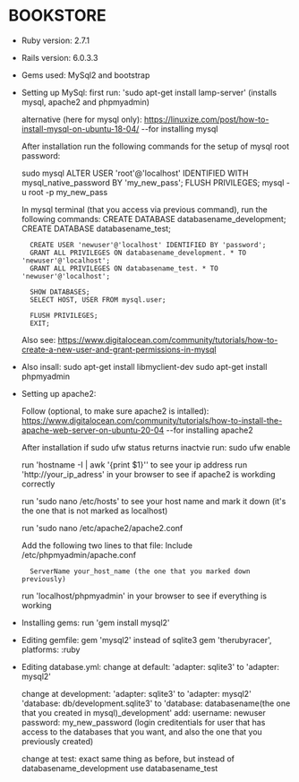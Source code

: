 # BOOKSTORE

* Ruby version: 2.7.1

* Rails version: 6.0.3.3

* Gems used: MySql2 and bootstrap

* Setting up MySql:
    first run: 'sudo apt-get install lamp-server' (installs mysql, apache2 and phpmyadmin)

    alternative (here for mysql only): https://linuxize.com/post/how-to-install-mysql-on-ubuntu-18-04/ --for installing mysql

    After installation run the following commands for the setup of mysql root password:
        
    sudo mysql
        ALTER USER 'root'@'localhost' IDENTIFIED WITH mysql_native_password BY 'my_new_pass';
        FLUSH PRIVILEGES;
    mysql -u root -p my_new_pass

    In mysql terminal (that you access via previous command), run the following commands:
        CREATE DATABASE databasename_development;
        CREATE DATABASE databasename_test;
        
        CREATE USER 'newuser'@'localhost' IDENTIFIED BY 'password';
        GRANT ALL PRIVILEGES ON databasename_development. * TO 'newuser'@'localhost';
        GRANT ALL PRIVILEGES ON databasename_test. * TO 'newuser'@'localhost';

        SHOW DATABASES;
        SELECT HOST, USER FROM mysql.user;

        FLUSH PRIVILEGES;
        EXIT;

    Also see: https://www.digitalocean.com/community/tutorials/how-to-create-a-new-user-and-grant-permissions-in-mysql

* Also insall:
    sudo apt-get install libmyclient-dev
    sudo apt-get install phpmyadmin

* Setting up apache2:

    Follow (optional, to make sure apache2 is intalled): https://www.digitalocean.com/community/tutorials/how-to-install-the-apache-web-server-on-ubuntu-20-04 --for installing apache2
    
    After installation if sudo ufw status returns inactvie run: sudo ufw enable

    run 'hostname -I | awk '{print $1}'' to see your ip address
    run 'http://your_ip_adress' in your browser to see if apache2 is workding correctly

    run 'sudo nano /etc/hosts' to see your host name and mark it down (it's the one that is not marked as localhost)

    run 'sudo nano /etc/apache2/apache2.conf

    Add the following two lines to that file:
        Include /etc/phpmyadmin/apache.conf

        ServerName your_host_name (the one that you marked down previously)

    run 'localhost/phpmyadmin' in your browser to see if everything is working

* Installing gems:
    run 'gem install mysql2'    

* Editing gemfile:
    gem 'mysql2' instead of sqlite3
    gem 'therubyracer', platforms: :ruby

* Editing database.yml:
    change at default: 
        'adapter: sqlite3' to 'adapter: mysql2'
    
    change at development: 
        'adapter: sqlite3' to 'adapter: mysql2'
        'database: db/development.sqlite3' to 'database: databasename(the one that you created in mysql)_development'
        add:
        username: newuser
        password: my_new_password
        (login creditentials for user that has access to the databases that you want, and also the one that you previously created)

    change at test:
        exact same thing as before, but instead of databasename_development use databasename_test
        